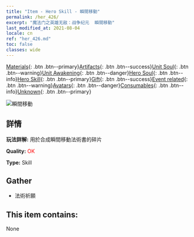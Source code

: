 ```yaml
---
title: "Item - Hero Skill - 瞬間移動"
permalink: /her_426/
excerpt: "魔法门之英雄无敌：战争纪元  瞬間移動"
last_modified_at: 2021-08-04
locale: cn
ref: "her_426.md"
toc: false
classes: wide
---
```

 [Materials](/ItemsCN/){: .btn .btn--primary}[Artifacts](/ItemsCN/Artifacts/){: .btn .btn--success}[Unit Soul](/ItemsCN/UnitSoul/){: .btn .btn--warning}[Unit Awakening](/ItemsCN/UnitAwakening/){: .btn .btn--danger}[Hero Soul](/ItemsCN/HeroSoul/){: .btn .btn--info}[Hero Skill](/ItemsCN/HeroSkill/){: .btn .btn--primary}[Gift](/ItemsCN/Gift/){: .btn .btn--success}[Event related](/ItemsCN/Events/){: .btn .btn--warning}[Avatars](/ItemsCN/Avatars/){: .btn .btn--danger}[Consumables](/ItemsCN/Consumables/){: .btn .btn--info}[Unknown](/ItemsCN/Unknown/){: .btn .btn--primary}

 ![瞬間移動](/images/t/ps_shunjianyidong.png)

## 詳情
 **玩法詳解:** 用於合成瞬間移動法術書的碎片

 **Quality:** <span style="color: #FF0000">OK</span>

 **Type:** Skill

## Gather

*    法術祈願 

## This item contains:

  None

